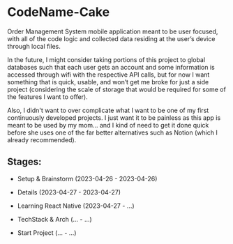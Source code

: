 # CodeName-Cake
Order Management System mobile application meant to be user focused, with all of the code logic and collected data residing at the user’s device through local files.

In the future, I might consider taking portions of this project to global databases such that each user gets an account and some information is accessed through wifi with the respective API calls, but for now I want something that is quick, usable, and won’t get me broke for just a side project (considering the scale of storage that would be required for some of the features I want to offer).

Also, I didn't want to over complicate what I want to be one of my first continuously developed projects. I just want it to be painless as this app is meant to be used by my mom... and I kind of need to get it done quick before she uses one of the far better alternatives such as Notion (which I already recommended).<br>

## Stages:
- Setup & Brainstorm (2023-04-26 - 2023-04-26)

- Details (2023-04-27 - 2023-04-27)

- Learning React Native (2023-04-27 - ...)

- TechStack & Arch (... - ...)

- Start Project (... - ...)


